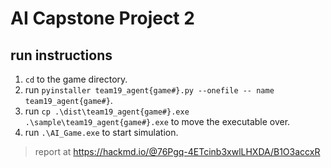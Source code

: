 # AI Capstone Project 2

## run instructions

1. `cd` to the game directory.
2. run `pyinstaller team19_agent{game#}.py --onefile -- name team19_agent{game#}`.
3. run `cp .\dist\team19_agent{game#}.exe .\sample\team19_agent{game#}.exe` to move the executable over.
4. run `.\AI_Game.exe` to start simulation.

> report at https://hackmd.io/@76Pgq-4ETcinb3xwlLHXDA/B1O3accxR
> 